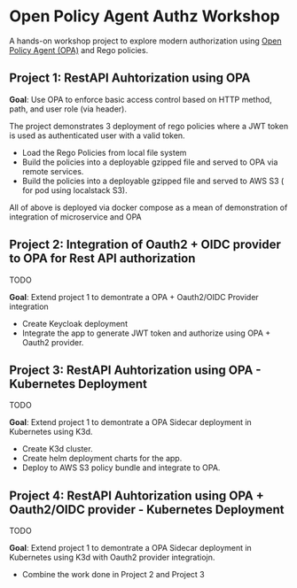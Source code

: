 # Open Policy Agent Authz Workshop

A hands-on workshop project to explore modern authorization using [Open Policy Agent (OPA)](https://www.openpolicyagent.org/) and Rego policies.

## Project 1: RestAPI Auhtorization using OPA

**Goal**: Use OPA to enforce basic access control based on HTTP method, path, and user role (via header).

The project demonstrates 3 deployment of rego policies where a JWT token is used as authenticated user with a valid token.

- Load the Rego Policies from local file system
- Build the policies into a deployable gzipped file and served to OPA via remote services.
- Build the policies into a deployable gzipped file and served to AWS S3 ( for pod using localstack S3).

All of above is deployed via docker compose as a mean of demonstration of integration of microservice and OPA

## Project 2: Integration of Oauth2 + OIDC provider to OPA for Rest API authorization

TODO

**Goal**: Extend project 1 to demontrate a OPA + Oauth2/OIDC Provider integration

- Create Keycloak deployment
- Integrate the app to generate JWT token and authorize using OPA + Oauth2 provider.


## Project 3: RestAPI Auhtorization using OPA - Kubernetes Deployment

TODO

**Goal**: Extend project 1 to demontrate a OPA Sidecar deployment in Kubernetes using K3d.

- Create K3d cluster.
- Create helm deployment charts for the app.
- Deploy to AWS S3 policy bundle and integrate to OPA.


## Project 4: RestAPI Auhtorization using OPA  + Oauth2/OIDC provider - Kubernetes Deployment

TODO

**Goal**: Extend project 1 to demontrate a OPA Sidecar deployment in Kubernetes using K3d with Oauth2 provider integratiojn.

- Combine the work done in Project 2 and Project 3
